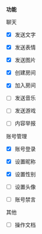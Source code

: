 
**功能**

聊天
* [x] 发送文字
* [x] 发送表情
* [x] 发送图片
* [x] 创建房间
* [x] 加入房间
* [ ] 发送音乐
* [ ] 发送游戏
* [ ] 内容举报


账号管理
* [x] 账号登录
* [x] 设置昵称
* [x] 设置性别
* [ ] 设置头像
* [ ] 账号禁言


其他

* [ ] 操作文档